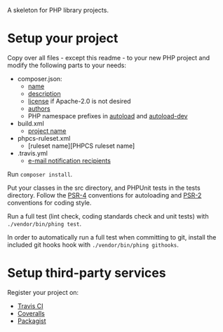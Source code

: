 A skeleton for PHP library projects.

# Setup your project

Copy over all files - except this readme - to your new PHP project and modify
the following parts to your needs:

- composer.json:
  - [name]
  - [description]
  - [license] if Apache-2.0 is not desired
  - [authors]
  - PHP namespace prefixes in [autoload] and [autoload-dev]
- build.xml
  - [project name][Phing project name]
- phpcs-ruleset.xml
  - [ruleset name][PHPCS ruleset name]
- .travis.yml
  - [e-mail notification recipients][Travis CI e-mail notifications]

Run `composer install`.

Put your classes in the src directory, and PHPUnit tests in the tests directory. 
Follow the [PSR-4] conventions for autoloading and [PSR-2] conventions for coding
style.

Run a full test (lint check, coding standards check and unit tests) with 
`./vendor/bin/phing test`.

In order to automatically run a full test when committing to git, install the
included git hooks hook with `./vendor/bin/phing githooks`.

# Setup third-party services

Register your project on:

- [Travis CI]
- [Coveralls]
- [Packagist]


[name]: https://getcomposer.org/doc/04-schema.md#name
[description]: https://getcomposer.org/doc/04-schema.md#description
[license]: https://getcomposer.org/doc/04-schema.md#license
[authors]: https://getcomposer.org/doc/04-schema.md#authors
[autoload]: https://getcomposer.org/doc/04-schema.md#psr-4
[autoload-dev]: https://getcomposer.org/doc/04-schema.md#autoload-dev
[Phing project name]: https://www.phing.info/docs/guide/trunk/ch04s02.html
[PHPCS project name]: https://pear.php.net/manual/en/package.php.php-codesniffer.annotated-ruleset.php
[Travis CI e-mail notifications]: http://docs.travis-ci.com/user/notifications/#Email-notifications
[PSR-4]: http://www.php-fig.org/psr/psr-4/
[PSR-2]: http://www.php-fig.org/psr/psr-2/
[Travis CI]: https://travis-ci.org/
[Packagist]: https://packagist.org/
[Coveralls]: https://coveralls.io/
